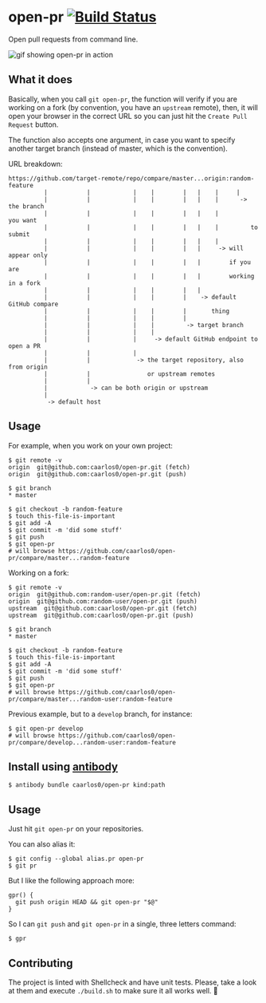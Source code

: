 open-pr [![Build Status](https://travis-ci.org/caarlos0/open-pr.svg?branch=master)](https://travis-ci.org/caarlos0/open-pr)
==================

Open pull requests from command line.

![gif showing open-pr in action](https://dl.dropboxusercontent.com/u/247142/projects/git-open-pr.mov.gif)

## What it does

Basically, when you call `git open-pr`, the function will verify if you are working
on a fork (by convention, you have an `upstream` remote), then, it will open
your browser in the correct URL so you can just hit the `Create Pull Request`
button.

The function also accepts one argument, in case you want to specify another
target branch (instead of master, which is the convention).

URL breakdown:

```
https://github.com/target-remote/repo/compare/master...origin:random-feature
          |           |            |    |        |   |    |     |
          |           |            |    |        |   |    |      -> the branch
          |           |            |    |        |   |    |         you want
          |           |            |    |        |   |    |         to submit
          |           |            |    |        |   |    |
          |           |            |    |        |   |     -> will appear only
          |           |            |    |        |   |        if you are
          |           |            |    |        |   |        working in a fork
          |           |            |    |        |   |
          |           |            |    |        |    -> default GitHub compare
          |           |            |    |        |       thing
          |           |            |    |        |
          |           |            |    |         -> target branch
          |           |            |    |
          |           |            |     -> default GitHub endpoint to open a PR
          |           |            |
          |           |             -> the target repository, also from origin
          |           |                or upstream remotes
          |           |
          |            -> can be both origin or upstream
          |
           -> default host
```

## Usage

For example, when you work on your own project:

```console
$ git remote -v
origin  git@github.com:caarlos0/open-pr.git (fetch)
origin  git@github.com:caarlos0/open-pr.git (push)

$ git branch
* master

$ git checkout -b random-feature
$ touch this-file-is-important
$ git add -A
$ git commit -m 'did some stuff'
$ git push
$ git open-pr
# will browse https://github.com/caarlos0/open-pr/compare/master...random-feature
```

Working on a fork:

```console
$ git remote -v
origin  git@github.com:random-user/open-pr.git (fetch)
origin  git@github.com:random-user/open-pr.git (push)
upstream  git@github.com:caarlos0/open-pr.git (fetch)
upstream  git@github.com:caarlos0/open-pr.git (push)

$ git branch
* master

$ git checkout -b random-feature
$ touch this-file-is-important
$ git add -A
$ git commit -m 'did some stuff'
$ git push
$ git open-pr
# will browse https://github.com/caarlos0/open-pr/compare/master...random-user:random-feature
```

Previous example, but to a `develop` branch, for instance:

```console
$ git open-pr develop
# will browse https://github.com/caarlos0/open-pr/compare/develop...random-user:random-feature
```

## Install using [antibody](http://getantibody.github.io/)

```console
$ antibody bundle caarlos0/open-pr kind:path
```

## Usage

Just hit `git open-pr` on your repositories.

You can also alias it:

```console
$ git config --global alias.pr open-pr
$ git pr
```

But I like the following approach more:

```console
gpr() {
  git push origin HEAD && git open-pr "$@"
}
```

So I can `git push` and `git open-pr` in a single, three letters command:

```console
$ gpr
```

## Contributing

The project is linted with Shellcheck and have unit tests. Please, take a look
at them and execute `./build.sh` to make sure it all works well. :beers:
